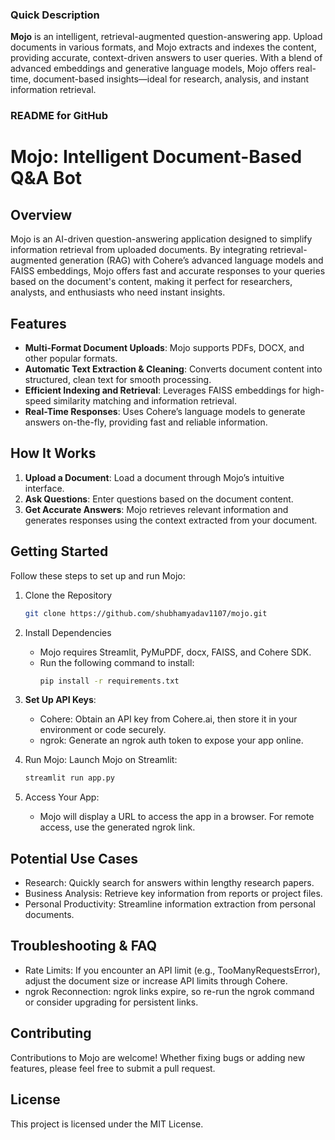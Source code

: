
### Quick Description

**Mojo** is an intelligent, retrieval-augmented question-answering app. Upload documents in various formats, and Mojo extracts and indexes the content, providing accurate, context-driven answers to user queries. With a blend of advanced embeddings and generative language models, Mojo offers real-time, document-based insights—ideal for research, analysis, and instant information retrieval.


### README for GitHub

# Mojo: Intelligent Document-Based Q&A Bot

## Overview
Mojo is an AI-driven question-answering application designed to simplify information retrieval from uploaded documents. By integrating retrieval-augmented generation (RAG) with Cohere’s advanced language models and FAISS embeddings, Mojo offers fast and accurate responses to your queries based on the document's content, making it perfect for researchers, analysts, and enthusiasts who need instant insights.

## Features
- **Multi-Format Document Uploads**: Mojo supports PDFs, DOCX, and other popular formats.
- **Automatic Text Extraction & Cleaning**: Converts document content into structured, clean text for smooth processing.
- **Efficient Indexing and Retrieval**: Leverages FAISS embeddings for high-speed similarity matching and information retrieval.
- **Real-Time Responses**: Uses Cohere’s language models to generate answers on-the-fly, providing fast and reliable information.

## How It Works
1. **Upload a Document**: Load a document through Mojo’s intuitive interface.
2. **Ask Questions**: Enter questions based on the document content.
3. **Get Accurate Answers**: Mojo retrieves relevant information and generates responses using the context extracted from your document.

## Getting Started
Follow these steps to set up and run Mojo:

1. Clone the Repository
   ```bash
   git clone https://github.com/shubhamyadav1107/mojo.git

   
2. Install Dependencies
   - Mojo requires Streamlit, PyMuPDF, docx, FAISS, and Cohere SDK.
   - Run the following command to install:
     ```bash
     pip install -r requirements.txt
     ```

3. **Set Up API Keys**:
   - Cohere: Obtain an API key from Cohere.ai, then store it in your environment or code securely.
   - ngrok: Generate an ngrok auth token to expose your app online.

4. Run Mojo:
   Launch Mojo on Streamlit:
   ```bash
   streamlit run app.py
   ```

5. Access Your App:
   - Mojo will display a URL to access the app in a browser. For remote access, use the generated ngrok link.

## Potential Use Cases
- Research: Quickly search for answers within lengthy research papers.
- Business Analysis: Retrieve key information from reports or project files.
- Personal Productivity: Streamline information extraction from personal documents.

## Troubleshooting & FAQ
- Rate Limits: If you encounter an API limit (e.g., TooManyRequestsError), adjust the document size or increase API limits through Cohere.
- ngrok Reconnection: ngrok links expire, so re-run the ngrok command or consider upgrading for persistent links.

## Contributing
Contributions to Mojo are welcome! Whether fixing bugs or adding new features, please feel free to submit a pull request.

## License
This project is licensed under the MIT License. 

